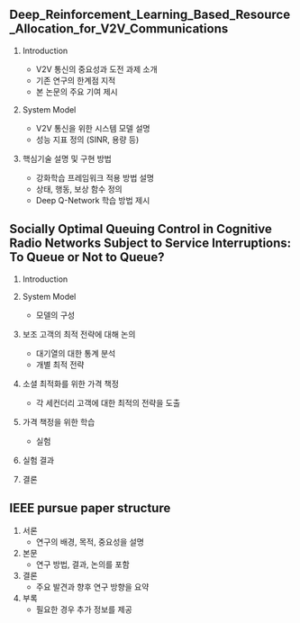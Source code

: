 ## Deep_Reinforcement_Learning_Based_Resource_Allocation_for_V2V_Communications
1. Introduction
   * V2V 통신의 중요성과 도전 과제 소개
   * 기존 연구의 한계점 지적
   * 본 논문의 주요 기여 제시

2. System Model
   * V2V 통신을 위한 시스템 모델 설명
   * 성능 지표 정의 (SINR, 용량 등)

3. 핵심기술 설명 및 구현 방법
   * 강화학습 프레임워크 적용 방법 설명
   * 상태, 행동, 보상 함수 정의
   * Deep Q-Network 학습 방법 제시

## Socially Optimal Queuing Control in Cognitive Radio Networks Subject to Service Interruptions: To Queue or Not to Queue?
1. Introduction
   
2. System Model
   * 모델의 구성
  
3. 보조 고객의 최적 전략에 대해 논의
   * 대기열의 대한 통계 분석
   * 개별 최적 전략
  
4. 소셜 최적화를 위한 가격 책정
   * 각 세컨더리 고객에 대한 최적의 전략을 도출

5. 가격 책정을 위한 학습
   * 실험

6. 실험 결과

7. 결론

## IEEE pursue paper structure
1. 서론
   * 연구의 배경, 목적, 중요성을 설명
2. 본문
   * 연구 방법, 결과, 논의를 포함
3. 결론
   * 주요 발견과 향후 연구 방향을 요약
4. 부록
   * 필요한 경우 추가 정보를 제공
